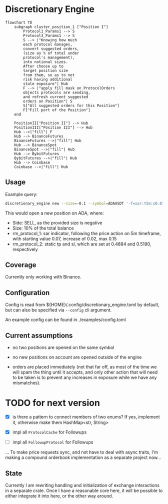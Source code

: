 # Discretionary Engine
```mermaid
flowchart TD
    subgraph cluster_position_1 ["Position I"]
        Protocol1_Params1 --> S
        Protocol3_Params1 --> S
        S --> |"Knowing how much
        each protocol manages,
        convert suggested orders,
        (size as % of total under
        protocol's management),
        into notional sizes.
        After choose up to
        target position size
        from them, so as to not
        risk having additional
        stale exposure"| Hub
        F --> |"apply fill mask on ProtocolOrders
        objects protocols are sending,
        and refresh current suggested
        orders on Position"| S
        S["All suggested orders for this Position"]
        F["Fill port of the Position"]
    end

    PositionII["Position II"] --> Hub
    PositionIII["Position III"] --> Hub
    Hub -->|"fill"| F
    Hub --> BinanceFutures
    BinanceFutures -->|"fill"| Hub
    Hub --> BinanceSpot
    BinanceSpot -->|"fill"| Hub
    Hub --> BybitFutures
    BybitFutures -->|"fill"| Hub
    Hub --> Coinbase
    Coinbase -->|"fill"| Hub
```

## Usage
Example query:
```sh
discretionary_engine new --size=-0.1 --symbol=ADAUSDT '-f=sar:t5m:s0.07:i0.02:m0.15' '-f=tpsl:t0.4884:s0.5190'
```
This would open a new position on ADA, where:
- Side: SELL, as the provided size is negative
- Size: 10% of the total balance
- rm_protocol_1: sar indicator, following the price action on 5m timeframe, with starting value 0.07, increase of 0.02, max 0.15
- rm_protocol_2: static tp and sl, which are set at 0.4884 and 0.5190, respectively

## Coverage
Currently only working with Binance.

## Configuration
Config is read from ${HOME}/.config/discretionary_engine.toml by default, but can also be specified via `--config` cli argument.

An example config can be found in ./examples/config.toml

## Current assumptions
- no two positions are opened on the same symbol

- no new positions on account are opened outside of the engine

- orders are placed immediately (not that far off, as most of the time we will spam the thing until it accepts, and only other action that will need to be taken is to prevent any increases in exposure while we have any mismatches).

# TODO for next version

- [x] is there a pattern to connect members of two enums?
    If yes, implement it, otherwise make them HashMap<str, String>

- [x] impl all `ProtocolCache` for Followups

- [ ] impl all `FollowupProtocol` for Followups

... To make price requests sync, and not have to deal with async traits, I'm making a compound orderbook implementation as a separate project now...


## State
Currently I am rewriting handling and initialization of exchange interactions in a separate crate.
Once I have a reasonable core here, it will be possible to either integrate it into here, or the other way around.
